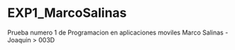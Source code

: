 # EXP1_MarcoSalinas
Prueba numero 1 de Programacion en aplicaciones moviles
Marco Salinas - Joaquin > 003D
